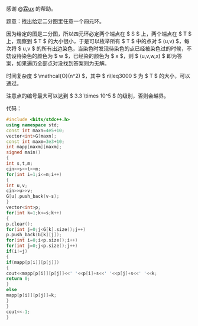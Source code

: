 感谢 @[霖ux](https://www.luogu.com.cn/user/520914) 的帮助。

题意：找出给定二分图里任意一个四元环。

因为给定的图是二分图，所以四元环必定两个端点在 $ S $ 上，两个端点在 $ T $ 上，观察到 $ T $ 的大小很小，于是可以枚举所有 $ T $ 中的点对 $ (u,v) $，每次将 $ u,v $ 的所有出边染色，当染色时发现待染色的点已经被染色过的时候，不妨设待染色的颜色为 $ w $，已经染的颜色为 $ x $，则 $ (u,v,w,x) $ 即为答案，如果遍历全部点对没找到答案则为无解。

时间复杂度 $ \mathcal{O}(n^2) $，其中 $ n\leq3000 $ 为 $ T $ 的大小，可以通过。

注意点的编号最大可以达到 $ 3.3 \times 10^5 $ 的级别，否则会越界。

代码：

```cpp
#include <bits/stdc++.h>
using namespace std;
const int maxn=4e5+10;
vector<int>G[maxn];
const int maxm=3e3+10;
int mapp[maxm][maxm];
signed main()
{
int s,t,m;
cin>>s>>t>>m;
for(int i=1;i<=m;i++)
{
int u,v;
cin>>u>>v;
G[u].push_back(v-s);
}
vector<int>p;
for(int k=1;k<=s;k++)
{
p.clear();
for(int j=0;j<G[k].size();j++)
p.push_back(G[k][j]);
for(int i=0;i<p.size();i++)
for(int j=0;j<p.size();j++)
if(i!=j)
{
if(mapp[p[i]][p[j]])
{
cout<<mapp[p[i]][p[j]]<<' '<<p[i]+s<<' '<<p[j]+s<<' '<<k;
return 0;
}
else
mapp[p[i]][p[j]]=k;
}
}
cout<<-1;
}
```
